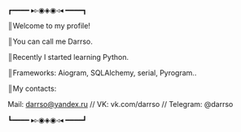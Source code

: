 ┏━━━━ ▸▹◉◈◉◃◂ ━━━━┓

║Welcome to my profile!

║You can call me Darrso.

║Recently I started learning Python.

║Frameworks: Aiogram, SQLAlchemy, serial, Pyrogram..

║My contacts:

Mail: darrso@yandex.ru // VK: vk.com/darrso // Telegram: @darrso

┗━━━━ ▸▹◉◈◉◃◂ ━━━━┛
